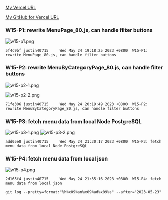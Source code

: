 [My Vercel URL](https://vercel.com/justin40715/1112-client-supa-208410380)

[My GitHub for Vercel URL](https://github.com/justin40715/1112-client-supa-208410380)

### W15-P1: rewrite MenuPage_80.js, can handle filter buttons

![w15-p1.png](https://wjviuyuwtkixlajqlpbk.supabase.co/storage/v1/object/public/demo-80/md_img/w15-p1.png)

```
5f4c9bf justin40715     Wed May 24 19:18:25 2023 +0800  W15-P1: rewrite MenuPage_80.js, can handle filter buttons
```

### W15-P2: rewrite MenuByCategoryPage_80.js, can handle filter buttons

![w15-p2-1.png](https://wjviuyuwtkixlajqlpbk.supabase.co/storage/v1/object/public/demo-80/md_img/w15-p2-1.png)

![w15-p2-2.png](https://wjviuyuwtkixlajqlpbk.supabase.co/storage/v1/object/public/demo-80/md_img/w15-p2-2.png)

```
71fe306 justin40715     Wed May 24 20:19:49 2023 +0800  W15-P2: rewrite MenuByCategoryPage_80.js, can handle filter buttons
```

### W15-P3: fetch menu data from local Node PostgreSQL

![w15-p3-1.png](https://wjviuyuwtkixlajqlpbk.supabase.co/storage/v1/object/public/demo-80/md_img/w15-p3-1.png)
![w15-p3-2.png](https://wjviuyuwtkixlajqlpbk.supabase.co/storage/v1/object/public/demo-80/md_img/w15-p3-2.png)

```
add05e8 justin40715     Wed May 24 21:30:17 2023 +0800  W15-P3: fetch menu data from local Node PostgreSQL
```

### W15-P4: fetch menu data from local json

![w15-p4.png](https://wjviuyuwtkixlajqlpbk.supabase.co/storage/v1/object/public/demo-80/md_img/w15-p4.png)

```
2d165f4 justin40715     Wed May 24 21:35:16 2023 +0800  W15-P4: fetch menu data from local json
```

```
git log --pretty=format:"%h%x09%an%x09%ad%x09%s" --after="2023-05-23"
```
